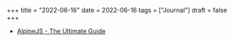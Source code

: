 +++
title = "2022-06-16"
date = 2022-06-16
tags = ["Journal"]
draft = false
+++

-   [AlpineJS - The Ultimate Guide](https://daily.dev/blog/alpine-js-the-ultimate-guide)